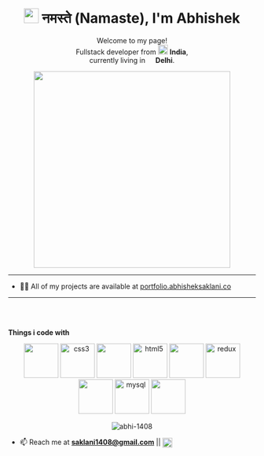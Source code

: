 <h1 align="center"><img src="https://emojis.slackmojis.com/emojis/images/1577305505/7373/hand_wave.gif?1577305505" width="30"/> नमस्ते (Namaste), I'm Abhishek</h1>  

<p align="center">Welcome to my page! </br> Fullstack developer from <img src="https://image.flaticon.com/icons/svg/3014/3014003.svg" width="20"/> <b>India</b>, <br/>currently living in <img src="https://image.flaticon.com/icons/svg/2322/2322510.svg" width="13"/> <b>Delhi</b>. </p>



 

  

<p align="center">
<img width = "400px" src= "https://images.squarespace-cdn.com/content/v1/5769fc401b631bab1addb2ab/1541580611624-TE64QGKRJG8SWAIUS7NS/ke17ZwdGBToddI8pDm48kPoswlzjSVMM-SxOp7CV59BZw-zPPgdn4jUwVcJE1ZvWQUxwkmyExglNqGp0IvTJZamWLI2zvYWH8K3-s_4yszcp2ryTI0HqTOaaUohrI8PI6FXy8c9PWtBlqAVlUS5izpdcIXDZqDYvprRqZ29Pw0o/coding-freak.gif"/>
</p>

----

- 👨‍💻 All of my projects are available at [portfolio.abhisheksaklani.co](http://portfolio.abhisheksaklani.co/#)  

----


<br></br>


  <p><b>Things i code with</b></p>


<p align="center" >
<img src="https://media3.giphy.com/media/ln7z2eWriiQAllfVcn/200w.webp" width="70">
<img src="https://devicons.github.io/devicon/devicon.git/icons/css3/css3-original-wordmark.svg" alt="css3" width="70" height="70"/> 
<img src="https://i.giphy.com/media/LMt9638dO8dftAjtco/200.webp" width="70">
<img src="https://devicons.github.io/devicon/devicon.git/icons/html5/html5-original-wordmark.svg" alt="html5" width="70" height="70"/>
<img src="https://i.giphy.com/media/eNAsjO55tPbgaor7ma/200w.webp" width="70">
<img src="https://devicons.github.io/devicon/devicon.git/icons/redux/redux-original.svg" alt="redux" width="70" height="70"/>
<img src="https://i.giphy.com/media/KzJkzjggfGN5Py6nkT/200.webp" width="70">
<img src="https://devicons.github.io/devicon/devicon.git/icons/mysql/mysql-original-wordmark.svg" alt="mysql" width="70" height="70"/>
<img src="https://i.giphy.com/media/IdyAQJVN2kVPNUrojM/200.webp" width="70">
   </p> 
  

<p align="center">  
<img align="center" src="https://github-readme-stats.vercel.app/api?username=abhi-1408&count_private=true&show_icons=true" alt="abhi-1408" />  
  
</p>




- 📫 Reach me at **saklani1408@gmail.com**  ||  <a href="https://linkedin.com/in/saklani" target="blank"><img align="center" src="https://cdn.jsdelivr.net/npm/simple-icons@3.0.1/icons/linkedin.svg" alt="saklani" height="20" width="20" /></a> 



